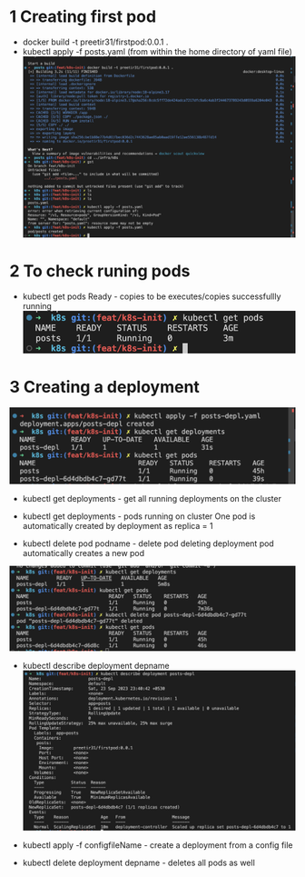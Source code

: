 # 1  Creating first pod
- docker build -t preetir31/firstpod:0.0.1 .
- kubectl apply -f posts.yaml (from within the home directory of yaml file)
![Alt text](image.png)

# 2 To check runing pods
- kubectl get pods
Ready - copies to be executes/copies successfullly running
![Alt text](image-1.png) 

# 3 Creating a deployment
![Alt text](image-2.png)

- kubectl get deployments  - get all running deployments on the cluster
- kubectl get deployments - pods running on cluster
One pod is automatically created by deployment as replica = 1

- kubectl delete pod podname - delete pod
deleting deployment pod automatically creates a new pod

![Alt text](image-3.png)

- kubectl describe deployment depname
![Alt text](image-4.png)

- kubectl apply -f configfileName - create a deployment from a config file

- kubectl delete deployment depname - deletes all pods as well
